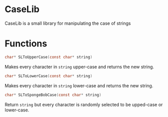 # CaseLib

CaseLib is a small library for manipulating the case of strings

# Functions

```c
char* SLToUpperCase(const char* string) 
```

Makes every character in `string`  upper-case and returns the new string.


```c
char* SLToLowerCase(const char* string)
```

Makes every character in `string`  lower-case and returns the new string.

```c
char* SLToSpongeBobCase(const char* string)
```

Return `string` but every character is randomly selected to be upped-case or lower-case.
